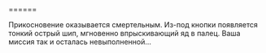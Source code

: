 ======

Прикосновение оказывается смертельным. Из-под кнопки появляется тонкий острый шип, мгновенно впрыскивающий яд в палец. Ваша миссия так и осталась невыполненной...


